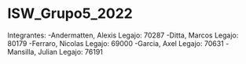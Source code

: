 # ISW_Grupo5_2022

Integrantes:
-Andermatten, Alexis  Legajo: 70287
-Ditta, Marcos        Legajo: 80179
-Ferraro, Nicolas     Legajo: 69000
-Garcia, Axel         Legajo: 70631
-Mansilla, Julian     Legajo: 76191